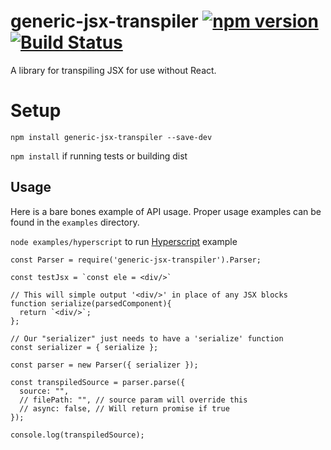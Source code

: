 # generic-jsx-transpiler [![npm version](https://badge.fury.io/js/generic-jsx-transpiler.svg)](https://badge.fury.io/js/generic-jsx-transpiler) [![Build Status](https://travis-ci.org/c-mcg/generic-jsx-transpiler.svg?branch=master)](https://travis-ci.org/c-mcg/generic-jsx-transpiler)

A library for transpiling JSX for use without React.

# Setup

`npm install generic-jsx-transpiler --save-dev`

`npm install` if running tests or building dist

## Usage

Here is a bare bones example of API usage.
Proper usage examples can be found in the `examples` directory.

`node examples/hyperscript` to run [Hyperscript](https://www.npmjs.com/package/hyperscript) example

```
const Parser = require('generic-jsx-transpiler').Parser;

const testJsx = `const ele = <div/>`

// This will simple output '<div/>' in place of any JSX blocks
function serialize(parsedComponent){
  return `<div/>`;
};

// Our "serializer" just needs to have a 'serialize' function
const serializer = { serialize };

const parser = new Parser({ serializer });

const transpiledSource = parser.parse({
  source: "",
  // filePath: "", // source param will override this
  // async: false, // Will return promise if true
});

console.log(transpiledSource);
```
